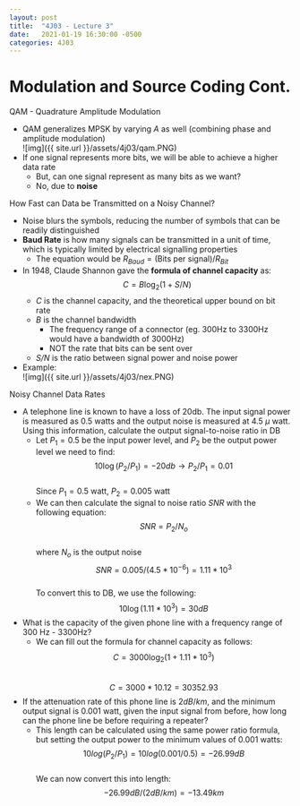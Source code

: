 ```yaml
---
layout: post
title:  "4J03 - Lecture 3"
date:   2021-01-19 16:30:00 -0500
categories: 4J03
---
```


Modulation and Source Coding Cont.
===

QAM - Quadrature Amplitude Modulation
- QAM generalizes MPSK by varying *A* as well (combining phase and amplitude modulation)  
    ![img]({{ site.url }}/assets/4j03/qam.PNG)  
- If one signal represents more bits, we will be able to achieve a higher data rate
    - But, can one signal represent as many bits as we want?
    - No, due to **noise**

How Fast can Data be Transmitted on a Noisy Channel?
- Noise blurs the symbols, reducing the number of symbols that can be readily distinguished
- **Baud Rate** is how many signals can be transmitted in a unit of time, which is typically limited by electrical signalling properties
    - The equation would be $R_{Baud} = (\text{Bits per signal})/R_{Bit}$
- In 1948, Claude Shannon gave the **formula of channel capacity** as:  
    $$ C = B \log_2(1 + S/N)$$  
    - *C* is the channel capacity, and the theoretical upper bound on bit rate
    - *B* is the channel bandwidth
        - The frequency range of a connector (eg. 300Hz to 3300Hz would have a bandwidth of 3000Hz)
        - NOT the rate that bits can be sent over
    - *S/N* is the ratio between signal power and noise power
- Example:  
    ![img]({{ site.url }}/assets/4j03/nex.PNG)  

Noisy Channel Data Rates
- A telephone line is known to have a loss of 20db. The input signal power is measured as 0.5 watts and the output noise is measured at 4.5 $\mu$ watt. Using this information, calculate the output signal-to-noise ratio in DB
    - Let $P_1 = 0.5$ be the input power level, and $P_2$ be the output power level we need to find:  
        $$10 \log(P_2/P_1) = -20db \rightarrow P_2 / P_1 = 0.01$$  
        Since $P_1 = 0.5$ watt, $P_2 = 0.005$ watt
    - We can then calculate the signal to noise ratio $SNR$ with the following equation:  
        $$SNR = P_2 / N_o$$  
        where $N_o$ is the output noise  
        $$SNR = 0.005/(4.5 * 10^{-6}) = 1.11 * 10^3$$  
        To convert this to DB, we use the following:  
        $$10 \log(1.11 * 10^3) = 30dB$$
- What is the capacity of the given phone line with a frequency range of 300 Hz - 3300Hz?
    - We can fill out the formula for channel capacity as follows:  
        $$C = 3000 \log_2(1 + 1.11*10^3)$$  
        $$C = 3000 * 10.12 = 30352.93$$
- If the attenuation rate of this phone line is $2dB/km$, and the minimum output signal is 0.001 watt, given the input signal from before, how long can the phone line be before requiring a repeater?
    - This length can be calculated using the same power ratio formula, but setting the output power to the minimum values of 0.001 watts:  
        $$10 log(P_2 / P_1) = 10 log(0.001/0.5) = -26.99 dB$$  
        We can now convert this into length:  
        $$-26.99dB/(2dB/km) = -13.49 km$$